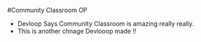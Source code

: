 #Community Classroom OP
- Devloop Says Community Classroom is amazing really really.
- This is another chnage Devlooop made !!
